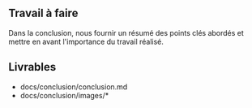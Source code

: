 ## Travail à faire

Dans la conclusion, nous fournir un résumé des points clés abordés et mettre en avant l'importance du travail réalisé.

## Livrables
- docs/conclusion/conclusion.md
- docs/conclusion/images/*
